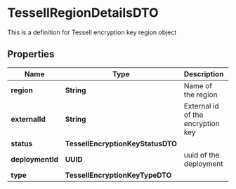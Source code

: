 

# TessellRegionDetailsDTO

This is a definition for Tessell encryption key region object

## Properties

Name | Type | Description | Notes
------------ | ------------- | ------------- | -------------
**region** | **String** | Name of the region |  [optional]
**externalId** | **String** | External id of the encryption key |  [optional]
**status** | **TessellEncryptionKeyStatusDTO** |  |  [optional]
**deploymentId** | **UUID** | uuid of the deployment |  [optional]
**type** | **TessellEncryptionKeyTypeDTO** |  |  [optional]



